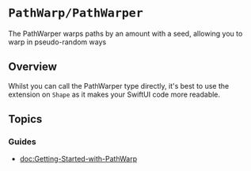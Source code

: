 # ``PathWarp/PathWarper``

The PathWarper warps paths by an amount with a seed, allowing you to warp in pseudo-random ways

## Overview

Whilst you can call the PathWarper type directly, it's best to use the
extension on ``Shape`` as it makes your SwiftUI code more readable.

## Topics

### Guides

- <doc:Getting-Started-with-PathWarp>
